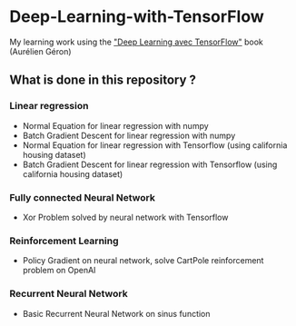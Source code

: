 # Deep-Learning-with-TensorFlow
My learning work using the ["Deep Learning avec TensorFlow"](https://www.dunod.com/sciences-techniques/deep-learning-avec-tensorflow-mise-en-oeuvre-et-cas-concrets) book (Aurélien Géron)

## What is done in this repository ?

### Linear regression

- Normal Equation for linear regression with numpy
- Batch Gradient Descent for linear regression with numpy
- Normal Equation for linear regression with Tensorflow (using california housing dataset)
- Batch Gradient Descent for linear regression with Tensorflow (using california housing dataset)

### Fully connected Neural Network

- Xor Problem solved by neural network with Tensorflow

### Reinforcement Learning

- Policy Gradient on neural network, solve CartPole reinforcement problem on OpenAI

### Recurrent Neural Network

- Basic Recurrent Neural Network on sinus function